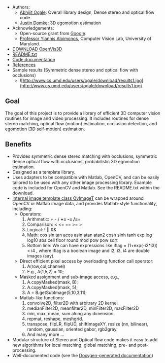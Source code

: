   * Authors:
    * [Abhijit Ogale](http://www.cs.umd.edu/users/ogale): Overall library design, Dense stereo and optical flow code.
    * [Justin Domke](http://www.cs.umd.edu/users/domke): 3D egomotion estimation
  * Acknowledgements:
    * Open-source grant from [Google](http://www.google.com).
    * [Professor Yiannis Aloimonos](http://www.cfar.umd.edu/~yiannis), Computer Vision Lab, University of Maryland.
  * [DOWNLOAD OpenVis3D](http://openvis3d.googlecode.com/files/openvis3dsrc.zip)
  * [README.txt](http://openvis3d.googlecode.com/files/README.txt)
  * [Code documentation](http://www.cs.umd.edu/users/ogale/openvis3d/docs/annotated.html)
  * [References](http://www.cs.umd.edu/users/ogale/download/code.html)
  * Sample results (Symmetric dense stereo and optical flow with occlusions)
    * ![http://www.cs.umd.edu/users/ogale/download/results1.jpg](http://www.cs.umd.edu/users/ogale/download/results1.jpg)

## Goal ##
The goal of this project is to provide a library of efficient 3D computer vision routines for image and video processing. It includes routines for dense stereo matching, optical flow (motion) estimation, occlusion detection, and egomotion (3D self-motion) estimation.

## Benefits ##
  * Provides symmetric dense stereo matching with occlusions, symmetric dense optical flow with occlusions, probabilistic 3D egomotion estimation.
  * Designed as a template library.
  * Uses adapters to be compatible with Matlab, OpenCV, and can be easily tailored to be used with any other image processing library. Example code is included for OpenCV and Matlab. See the README.txt within the download.
  * [Internal image template class OvImageT](http://www.cs.umd.edu/users/ogale/openvis3d/docs/class_ov_image_t.html) can be wrapped around OpenCV or Matlab image data, and provides Matlab-style functionality, including:
    * Operators:
      1. Arithmetic: +  -  /  **+=  -=  /=**=
      1. Comparison: <  <=  ==  >=  >
      1. Logical:   !   ||  &&
      1. Math: cos  sin  tan  acos  asin  atan  atan2 cosh  sinh  tanh  exp  log  log10  abs  ceil  floor round mod  pow  pow  sqrt
      1. Bottom line:   We can have expressions like iflag = (1+exp(-i2\*i3)) < i4 , where iflag is a boolean image and i2, i3, i4 are double images (say).
    * Direct efficient pixel access by overloading function call operator:
      1. A(row,col,channel)
      1. E.g., A(1,5,2) = 10;
    * Masked assignment and sub-image access, e.g.,
      1. A.copyMasked(mask, B);
      1. A.copyMasked(mask, 5);
      1. A = B.getSubImage(5,10,3,11);
    * Matlab-like functions:
      1. convolve2D, filter2D with arbitrary 2D kernel
      1. medianFilter2D, meanfilter2D, minFilter2D, maxFilter2D
      1. min, max, mean, sum along any dimension.
      1. repmat, reshape, meshgrid.
      1. transpose, flipLR, flipUD, shiftImageXY, resize (nn, bilinear), random, gaussian, oriented gabor, rgb2gray.
      1. And many more ...
  * Modular structure of Stereo and Optical flow code makes it easy to add new algorithms for local matching, global matching, pre- and post-processing.
  * Well-documented code (see the [Doxygen-generated documentation](http://www.cs.umd.edu/users/ogale/openvis3d/docs/annotated.html))